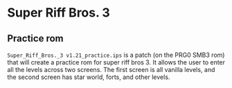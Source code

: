 Super Riff Bros. 3
==================

Practice rom
------------

`Super_Riff_Bros._3 v1.21_practice.ips` is a patch (on the PRG0 SMB3 rom) that
will create a practice rom for super riff bros 3. It allows the user to enter
all the levels across two screens. The first screen is all vanilla levels, and
the second screen has star world, forts, and other levels.